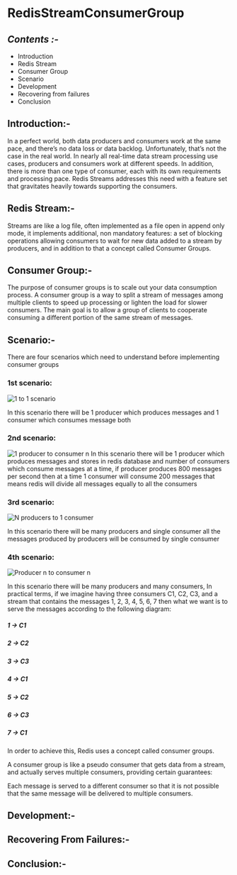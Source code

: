 # RedisStreamConsumerGroup

## _Contents :-_
- Introduction
- Redis Stream
- Consumer Group
- Scenario
- Development
- Recovering from failures
- Conclusion

## Introduction:-
In a perfect world, both data producers and consumers work at the same pace, and there’s no data loss or data backlog. Unfortunately, that’s not the case in the real world. In nearly all real-time data stream processing use cases, producers and consumers work at different speeds. In addition, there is more than one type of consumer, each with its own requirements and processing pace. Redis Streams addresses this need with a feature set that gravitates heavily towards supporting the consumers.

## Redis Stream:-
Streams are like a log file, often implemented as a file open in append only mode, it implements additional, non mandatory features: a set of blocking operations allowing consumers to wait for new data added to a stream by producers, and in addition to that a concept called Consumer Groups.

## Consumer Group:-
The purpose of consumer groups is to scale out your data consumption process. A consumer group is a way to split a stream of messages among multiple clients to speed up processing or lighten the load for slower consumers. The main goal is to allow a group of clients to cooperate consuming a different portion of the same stream of messages.

## Scenario:-
There are four scenarios which need to understand before implementing consumer groups

### 1st scenario:
![1 to 1 scenario](https://lh3.googleusercontent.com/X67WkqncyD7myIfcgk26GFaJVAX-3YyvZg29dyQxc8gvT6RuR13Qu60rG5GYpbS3q3MN84cF2fRLJW6nAuWhqCECpSUCzz3kiZ40v20)


In this scenario there will be 1 producer which produces messages and 1 consumer which consumes message both 

### 2nd scenario:
![1 producer to consumer n](https://lh6.googleusercontent.com/fBI5S9P4T3UjSLHiPU2hGP2u4vOZoy4Dy3WOCkkaZwOamZrXMa-C8xL1cN3ZtGS9wA-JJLL58cFoSGWBlPJRX8q31qb0D4drIWzTkms)
In this scenario there will be 1 producer which produces messages and stores in redis database and number of consumers which consume messages at a time, if producer produces 800 messages per second then at a time 1 consumer will consume 200 messages that means redis will divide all messages equally to all the consumers 

### 3rd scenario:

![N producers to 1 consumer](https://lh5.googleusercontent.com/zk2SGZgzCqjIG2qhaL2nSb6uhFewwgiz0-7CJH-_WXl1c2qG4ZsfKp1HCyEdEZbepby65iuqlV4GCE8MGR0EvegvH9Bidmfvarp_weg)

In this scenario there will be many producers and single consumer all the  messages produced by producers will be consumed by single consumer 

### 4th scenario:

![Producer n to consumer n](https://lh5.googleusercontent.com/gB6NEId003-Y31bgXxO60JNMa8kiu8WVOH8bDVFaGKKEiFICh2Zi7Qk0nXon4aAM5mNKasE5hDOl0pwrNzJV6vDTOYN11pOp_31GJPwr-zuiBFK2lGI4d-LdZHxNhXb6ErkdIp-CJLrlzuRQ1Q)

In this scenario there will be many producers and many consumers, In practical terms, if we imagine having three consumers C1, C2, C3, and a stream that contains the messages 1, 2, 3, 4, 5, 6, 7 then what we want is to serve the messages according to the following diagram:
##### 1 -> C1
##### 2 -> C2
##### 3 -> C3
##### 4 -> C1
##### 5 -> C2
##### 6 -> C3
##### 7 -> C1
In order to achieve this, Redis uses a concept called consumer groups.

A consumer group is like a pseudo consumer that gets data from a stream, and actually serves multiple consumers, providing certain guarantees:

Each message is served to a different consumer so that it is not possible that the same message will be delivered to multiple consumers.



## Development:-

## Recovering From Failures:-

## Conclusion:-
